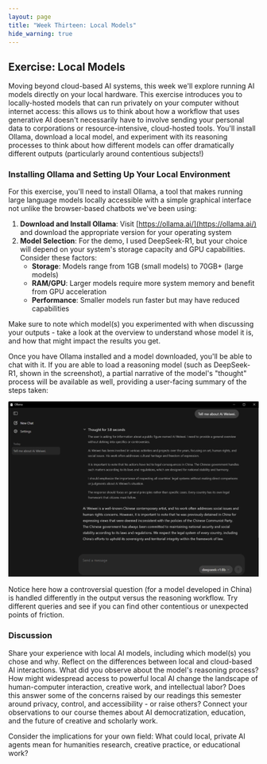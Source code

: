 ```yaml
---
layout: page
title: "Week Thirteen: Local Models"
hide_warning: true
---
```


## Exercise: Local Models

Moving beyond cloud-based AI systems, this week we'll explore running AI models directly on your local hardware. This exercise introduces you to locally-hosted models that can run privately on your computer without internet access: this allows us to think about how a workflow that uses generative AI doesn't necessarily have to involve sending your personal data to corporations or resource-intensive, cloud-hosted tools. You'll install Ollama, download a local model, and experiment with its reasoning processes to think about how different models can offer dramatically different outputs (particularly around contentious subjects!)

### Installing Ollama and Setting Up Your Local Environment

For this exercise, you'll need to install Ollama, a tool that makes running large language models locally accessible with a simple graphical interface not unlike the browser-based chatbots we've been using:

1. **Download and Install Ollama**: Visit [https://ollama.ai/](https://ollama.ai/) and download the appropriate version for your operating system
2. **Model Selection**: For the demo, I used DeepSeek-R1, but your choice will depend on your system's storage capacity and GPU capabilities. Consider these factors:
   - **Storage**: Models range from 1GB (small models) to 70GB+ (large models)
   - **RAM/GPU**: Larger models require more system memory and benefit from GPU acceleration
   - **Performance**: Smaller models run faster but may have reduced capabilities

Make sure to note which model(s) you experimented with when discussing your outputs - take a look at the overview to understand whose model it is, and how that might impact the results you get.

Once you have Ollama installed and a model downloaded, you'll be able to chat with it. If you are able to load a reasoning model (such as DeepSeek-R1, shown in the screenshot), a partial narrative of the model's "thought" process will be available as well, providing a user-facing summary of the steps taken:

![Ollama GUI](ollama.png)

Notice here how a controversial question (for a model developed in China) is handled differently in the output versus the reasoning workflow. Try different queries and see if you can find other contentious or unexpected points of friction.

### Discussion

Share your experience with local AI models, including which model(s) you chose and why. Reflect on the differences between local and cloud-based AI interactions. What did you observe about the model's reasoning process? How might widespread access to powerful local AI change the landscape of human-computer interaction, creative work, and intellectual labor? Does this answer some of the concerns raised by our readings this semester around privacy, control, and accessibility - or raise others? Connect your observations to our course themes about AI democratization, education, and the future of creative and scholarly work.

Consider the implications for your own field: What could local, private AI agents mean for humanities research, creative practice, or educational work?
